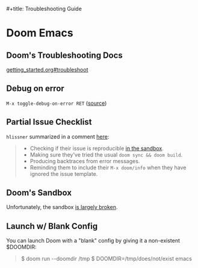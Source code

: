 #+title: Troubleshooting Guide

# Doom Emacs

## Doom's Troubleshooting Docs
[getting_started.org#troubleshoot](https://github.com/doomemacs/doomemacs/blob/develop/docs/getting_started.org#troubleshoot)

## Debug on error
`M-x toggle-debug-on-error RET` ([source](https://stackoverflow.com/a/4181236))

## Partial Issue Checklist
`hlissner` summarized in a comment [here](https://github.com/doomemacs/doomemacs/issues/4273#issuecomment-728637306):

> - Checking if their issue is reproducible [in the sandbox](https://github.com/doomemacs/doomemacs/blob/develop/docs/getting_started.org#testing-in-dooms-sandbox).
> - Making sure they've tried the usual `doom sync && doom build`.
> - Producing backtraces from error messages.
> - Reminding them to include their `M-x doom/info` when they have ignored the issue template.

## Doom's Sandbox
Unfortunately, the sandbox [is largely broken](https://github.com/doomemacs/doomemacs/issues/6505).

## Launch w/ Blank Config
You can launch Doom with a "blank" config by giving it a non-existent $DOOMDIR:

> $ doom run --doomdir /tmp
> $ DOOMDIR=/tmp/does/not/exist emacs
